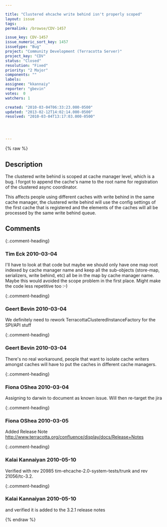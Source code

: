 ```yaml
---

title: "Clustered ehcache write behind isn't properly scoped"
layout: issue
tags: 
permalink: /browse/CDV-1457

issue_key: CDV-1457
issue_numeric_sort_key: 1457
issuetype: "Bug"
project: "Community Development (Terracotta Server)"
project_key: "CDV"
status: "Closed"
resolution: "Fixed"
priority: "2 Major"
components: ""
labels: 
assignee: "kkannaiy"
reporter: "gbevin"
votes:  0
watchers: 1

created: "2010-03-04T06:33:23.000-0500"
updated: "2013-02-12T14:02:14.000-0500"
resolved: "2010-03-04T13:17:03.000-0500"




---
```


{% raw %}

## Description

<div markdown="1" class="description">

The clustered write behind is scoped at cache manager level, which is a bug. I forgot to append the cache's name to the root name for registration of the clustered async coordinator.

This affects people using different caches with write behind in the same cache manager, the clustered write behind will use the config settings of the first cache that is registered and the elements of the caches will all be processed by the same write behind queue.

</div>

## Comments


{:.comment-heading}
### **Tim Eck** <span class="date">2010-03-04</span>

<div markdown="1" class="comment">

I'll have to look at that code but maybe we should only have one map root indexed by cache manager name and keep all the sub-objects (store-map, serializers, write behind, etc) all be in the map by cache manager name. Maybe this would avoided the scope problem in the first place. Might make the code less repetitive too :-)


</div>


{:.comment-heading}
### **Geert Bevin** <span class="date">2010-03-04</span>

<div markdown="1" class="comment">

We definitely need to rework TerracottaClusteredInstanceFactory for the SPI/API stuff

</div>


{:.comment-heading}
### **Geert Bevin** <span class="date">2010-03-04</span>

<div markdown="1" class="comment">

There's no real workaround, people that want to isolate cache writers amongst caches will have to put the caches in different cache managers.

</div>


{:.comment-heading}
### **Fiona OShea** <span class="date">2010-03-04</span>

<div markdown="1" class="comment">

Assigning to darwin to document as known issue. Will then re-target the jira

</div>


{:.comment-heading}
### **Fiona OShea** <span class="date">2010-03-05</span>

<div markdown="1" class="comment">

Added Release Note 
http://www.terracotta.org/confluence/display/docs/Release+Notes

</div>


{:.comment-heading}
### **Kalai Kannaiyan** <span class="date">2010-05-10</span>

<div markdown="1" class="comment">

Verified with rev 20985 tim-ehcache-2.0-system-tests/trunk and rev 21056/tc-3.2.

</div>


{:.comment-heading}
### **Kalai Kannaiyan** <span class="date">2010-05-10</span>

<div markdown="1" class="comment">

and verified it is added to the 3.2.1 release notes

</div>



{% endraw %}
